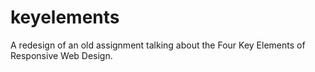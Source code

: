 # keyelements
A redesign of an old assignment talking about the Four Key Elements of Responsive Web Design.
